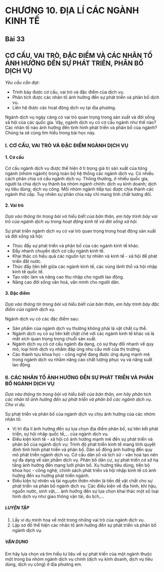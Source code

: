 # CHƯƠNG 10. ĐỊA LÍ CÁC NGÀNH KINH TẾ

## Bài 33
## CƠ CẤU, VAI TRÒ, ĐẶC ĐIỂM VÀ CÁC NHÂN TỐ ẢNH HƯỞNG ĐẾN SỰ PHÁT TRIỂN, PHÂN BỐ DỊCH VỤ

*Yêu cầu cần đạt:*
- Trình bày được cơ cấu, vai trò và đặc điểm của dịch vụ.
- Phân tích được các nhân tố ảnh hưởng đến sự phát triển và phân bố dịch vụ.
- Liên hệ được các hoạt động dịch vụ tại địa phương.

Ngành dịch vụ ngày càng có vai trò quan trọng trong sản xuất và đời sống xã hội của các quốc gia. Vậy, ngành dịch vụ có cơ cấu ngành như thế nào? Các nhân tố nào ảnh hưởng đến tình hình phát triển và phân bố của ngành? Chúng ta sẽ cùng tìm hiểu trong bài học này.

### I. CƠ CẤU, VAI TRÒ VÀ ĐẶC ĐIỂM NGÀNH DỊCH VỤ
#### 1. Cơ cấu

Cơ cấu ngành dịch vụ được thể hiện ở tỉ trọng giá trị sản xuất của từng ngành (nhóm ngành) trong toàn bộ hệ thống các ngành dịch vụ. Có nhiều cách phân chia cơ cấu ngành dịch vụ. Thông thường, ở nhiều quốc gia, người ta chia dịch vụ thành ba nhóm ngành chính: dịch vụ kinh doanh; dịch vụ tiêu dùng; dịch vụ công. Mỗi nhóm ngành tiếp tục được chia thành các ngành thứ cấp. Tuy nhiên sự phân chia này chỉ mang tính chất tương đối.

#### 2. Vai trò

*Dựa vào thông tin trong bài và hiểu biết của bản thân, em hãy trình bày vai trò của ngành dịch vụ trong hoạt động kinh tế và đời sống xã hội.*

Sự phát triển ngành dịch vụ có vai trò quan trọng trong hoạt động sản xuất và đời sống xã hội:
- Thúc đẩy sự phát triển và phân bố của các ngành kinh tế khác.
- Đẩy nhanh chuyển dịch cơ cấu ngành kinh tế.
- Khai thác có hiệu quả các nguồn lực tự nhiên và kinh tế - xã hội để phát triển đất nước.
- Thúc đẩy liên kết giữa các ngành kinh tế, các vùng lãnh thổ và hội nhập kinh tế quốc tế.
- Tạo việc làm và nâng cao thu nhập cho người lao động.
- Nâng cao đời sống văn hoá, văn minh cho người dân.

#### 3. Đặc điểm

*Dựa vào thông tin trong bài và hiểu biết của bản thân, em hãy trình bày đặc điểm của ngành dịch vụ.*

Ngành dịch vụ có các đặc điểm sau:
- Sản phẩm của ngành dịch vụ thường không phải là vật chất cụ thể.
- Ngành dịch vụ có sự liên kết chặt chẽ với các ngành kinh tế khác và là mắt xích quan trọng trong chuỗi sản xuất.
- Ngành dịch vụ có cơ cấu ngành đa dạng, có sự thay đổi nhanh về quy mô, loại hình dịch vụ nhằm đáp ứng nhu cầu mới của thị trường.
- Các thành tựu khoa học - công nghệ đang được ứng dụng mạnh mẽ trong ngành dịch vụ nhằm nâng cao chất lượng phục vụ và năng suất lao động.

### II. CÁC NHÂN TỐ ẢNH HƯỞNG ĐẾN SỰ PHÁT TRIỂN VÀ PHÂN BỐ NGÀNH DỊCH VỤ

*Dựa vào thông tin trong bài và hiểu biết của bản thân, em hãy phân tích các nhân tố ảnh hưởng đến sự phát triển và phân bố các ngành dịch vụ. Cho ví dụ.*

Sự phát triển và phân bố của ngành dịch vụ chịu ảnh hưởng của các nhóm nhân tố:
- Vị trí địa lí ảnh hưởng đến sự lựa chọn địa điểm phân bố, sự liên kết phát triển, sự hội nhập quốc tế,... của ngành dịch vụ.
- Điều kiện kinh tế - xã hội có ảnh hưởng mạnh mẽ đến sự phát triển và phân bố của ngành dịch vụ: Trình độ phát triển kinh tế mang tính quyết định tình hình phát triển và phân bố. Dân số đông ảnh hưởng đến quy mô phát triển ngành dịch vụ. Cơ cấu dân số và lịch sử - văn hoá tạo nên sự đa dạng về sản phẩm dịch vụ. Phân bố dân cư, sự phát triển cơ sở hạ tầng ảnh hưởng đến mạng lưới phân bố. Xu hướng tiêu dùng, tiến bộ khoa học - công nghệ, chính sách phát triển và hội nhập kinh tế có ảnh hưởng đến xu hướng phát triển ngành.
- Điều kiện tự nhiên và tài nguyên thiên nhiên là tiền đề vật chất cho sự phát triển và phân bố ngành dịch vụ. Các điều kiện về địa hình, khí hậu, nguồn nước, sinh vật,... ảnh hưởng đến sự lựa chọn khai thác một số loại hình dịch vụ như giao thông vận tải, du lịch,...

##### LUYỆN TẬP
1. Lấy ví dụ minh hoạ về một trong những vai trò của ngành dịch vụ.
2. Lập sơ đồ thể hiện các nhân tố ảnh hưởng đến sự phát triển và phân bố ngành dịch vụ.

##### VẬN DỤNG
Em hãy lựa chọn và tìm hiểu tư liệu về sự phát triển của một ngành thuộc một trong ba nhóm ngành dịch vụ chính (dịch vụ kinh doanh, dịch vụ tiêu dùng, dịch vụ công) ở địa phương em.

